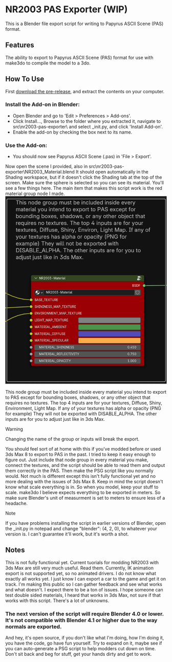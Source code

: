 # NR2003 PAS Exporter (WIP)
This is a Blender file export script for writing to Papyrus ASCII Scene (PAS) format. 

## Features
The ability to export to Papyrus ASCII Scene (PAS) format for use with make3do to compile the model to a 3do. 

## How To Use
First [download the pre-release](https://github.com/Burnout3d/NR2003-PAS-Exporter/releases/tag/Alpha), and extract the contents on your computer.

### Install the Add-on in Blender:
* Open Blender and go to 'Edit > Preferences > Add-ons'.
* Click Install..., Browse to the folder where you extracted it, navigate to src\nr2003-pas-exporter\ and select _init.py, and click 'Install Add-on'.
* Enable the add-on by checking the box next to its name.
### Use the Add-on:
* You should now see Papyrus ASCII Scene (.pas) in 'File > Export'.

Now open the scene I provided, also in src\nr2003-pas-exporter\NR2003_Material.blend It should open automatically in the Shading workspace, but if it doesn't click the Shading tab at the top of the screen. Make sure the sphere is selected so you can see its material. You'll see a few things here. The main item that makes this script work is the red material group node I made. 
![Screenshot of material group](docs/images/screenshot-material-group.png)

This node group must be included inside every material you intend to export to PAS except for bounding boxes, shadows, or any other object that requires no textures. The top 4 inputs are for your textures, Diffuse, Shiny, Environment, Light Map. If any of your textures has alpha or opacity (PNG for example) They will not be exported with DISABLE_ALPHA. The other inputs are for you to adjust just like in 3ds Max. 

> [!WARNING]
> Changing the name of the group or inputs will break the export. 

You should feel sort of at home with this if you've modded before or used 3ds Max 8 to export to PAS in the past. I tried to keep it easy enough to figure out. Just include that node group in every material you make, connect the textures, and the script should be able to read them and output them correctly in the PAS. Then make the PSG script like you normally would. Not much is different except this isn't fully functional yet and no more dealing with the issues of 3ds Max 8. 
Keep in mind the script doesn't know what scale everything is in. So when you model, keep your stuff to scale. make3do I believe expects everything to be exported in meters. So make sure Blender's unit of measurment is set to meters to ensure less of a headache. 

> [!NOTE]
> If you have problems installing the script in earlier versions of Blender, open the _init.py in notepad and change "blender": (4, 2, 0), to whatever your version is. I can't guarantee it'll work, but it's worth a shot. 

## Notes
This is not fully functional yet. Current tuorials for modding NR2003 with 3ds Max are still very much useful. Read them. 
Currently, IK animation export is not supported yet, so no animated drivers. I do not know what exactly all works yet. I just know I can export a car to the game and get it on track. I'm making this public so I can gather feedback and see what works and what doesn't. I expect there to be a ton of issues. I hope someone can test double sided materials, I heard that works in 3ds Max, not sure if that works with this script. There's a lot of unknowns. 
### The next version of the script will require Blender 4.0 or lower. It's not compatible with Blender 4.1 or higher due to the way normals are exported.

And hey, it's open source, if you don't like what I'm doing, how I'm doing it, you have the code, go have fun yourself. Try to expand on it, maybe see if you can auto-generate a PSG script to help modders cut down on time. Don't sit back and beg for stuff, get your hands dirty and get to work. 
